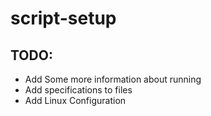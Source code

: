 # script-setup
## TODO:
* Add Some more information about running
* Add specifications to files
* Add Linux Configuration
